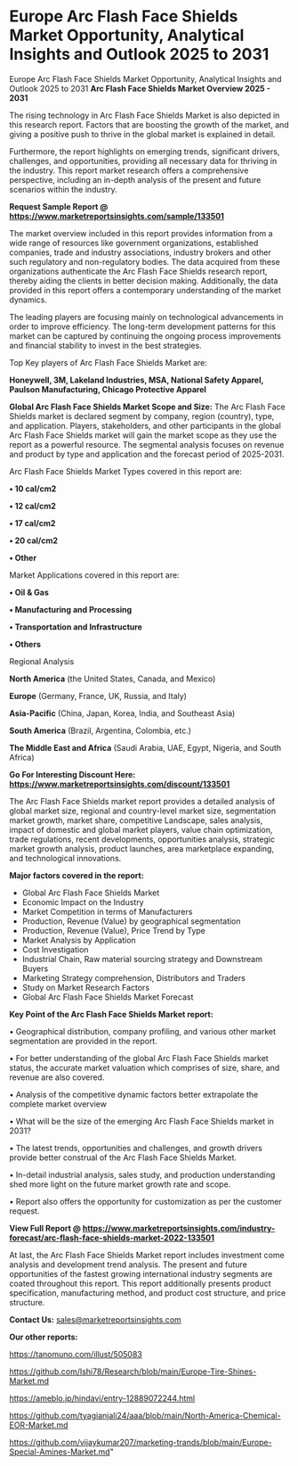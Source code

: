 # Europe Arc Flash Face Shields Market Opportunity, Analytical Insights and Outlook 2025 to 2031
Europe Arc Flash Face Shields Market Opportunity, Analytical Insights and Outlook 2025 to 2031
<Strong> Arc Flash Face Shields Market Overview 2025 - 2031</strong>

The rising technology in Arc Flash Face Shields Market is also depicted in this research report. Factors that are boosting the growth of the market, and giving a positive push to thrive in the global market is explained in detail.

Furthermore, the report highlights on emerging trends, significant drivers, challenges, and opportunities, providing all necessary data for thriving in the industry. This report market research offers a comprehensive perspective, including an in-depth analysis of the present and future scenarios within the industry.

<strong>Request Sample Report @ <a href=https://www.marketreportsinsights.com/sample/133501>https://www.marketreportsinsights.com/sample/133501</a></strong>

The market overview included in this report provides information from a wide range of resources like government organizations, established companies, trade and industry associations, industry brokers and other such regulatory and non-regulatory bodies. The data acquired from these organizations authenticate the Arc Flash Face Shields research report, thereby aiding the clients in better decision making. Additionally, the data provided in this report offers a contemporary understanding of the market dynamics.

The leading players are focusing mainly on technological advancements in order to improve efficiency. The long-term development patterns for this market can be captured by continuing the ongoing process improvements and financial stability to invest in the best strategies.

Top Key players of Arc Flash Face Shields Market are:

<strong>Honeywell, 3M, Lakeland Industries, MSA, National Safety Apparel, Paulson Manufacturing, Chicago Protective Apparel</strong>

<strong><b>Global Arc Flash Face Shields Market Scope and Size:</b></strong>
The Arc Flash Face Shields market is declared segment by company, region (country), type, and application. Players, stakeholders, and other participants in the global Arc Flash Face Shields market will gain the market scope as they use the report as a powerful resource. The segmental analysis focuses on revenue and product by type and application and the forecast period of 2025-2031.

Arc Flash Face Shields Market Types covered in this report are:

<strong>• 10 cal/cm2

• 12 cal/cm2

• 17 cal/cm2

• 20 cal/cm2

• Other</strong>

Market Applications covered in this report are:

<strong>• Oil & Gas

• Manufacturing and Processing

• Transportation and Infrastructure

• Others</strong> 

Regional Analysis

<strong>North America</strong> (the United States, Canada, and Mexico)

<strong>Europe</strong> (Germany, France, UK, Russia, and Italy)

<strong>Asia-Pacific</strong> (China, Japan, Korea, India, and Southeast Asia)

<strong>South America</strong> (Brazil, Argentina, Colombia, etc.)

<strong>The Middle East and Africa</strong> (Saudi Arabia, UAE, Egypt, Nigeria, and South Africa)

<strong>Go For Interesting Discount Here: <a href=https://www.marketreportsinsights.com/discount/133501>https://www.marketreportsinsights.com/discount/133501</a></strong>

The Arc Flash Face Shields market report provides a detailed analysis of global market size, regional and country-level market size, segmentation market growth, market share, competitive Landscape, sales analysis, impact of domestic and global market players, value chain optimization, trade regulations, recent developments, opportunities analysis, strategic market growth analysis, product launches, area marketplace expanding, and technological innovations.

<strong><b>Major factors covered in the report:</b></strong>
<ul>
  <li>Global Arc Flash Face Shields Market </li>
  <li>Economic Impact on the Industry</li>
  <li>Market Competition in terms of Manufacturers</li>
  <li>Production, Revenue (Value) by geographical segmentation</li>
  <li>Production, Revenue (Value), Price Trend by Type</li>
  <li>Market Analysis by Application</li>
  <li>Cost Investigation</li>
  <li>Industrial Chain, Raw material sourcing strategy and Downstream Buyers</li>
  <li>Marketing Strategy comprehension, Distributors and Traders</li>
  <li>Study on Market Research Factors</li>
  <li>Global Arc Flash Face Shields Market Forecast</li>
</ul>

<strong><b>Key Point of the Arc Flash Face Shields Market report:</b></strong>

• Geographical distribution, company profiling, and various other market segmentation are provided in the report.

• For better understanding of the global Arc Flash Face Shields market status, the accurate market valuation which comprises of size, share, and revenue are also covered.

• Analysis of the competitive dynamic factors better extrapolate the complete market overview

• What will be the size of the emerging Arc Flash Face Shields market in 2031?

• The latest trends, opportunities and challenges, and growth drivers provide better construal of the Arc Flash Face Shields Market.

• In-detail industrial analysis, sales study, and production understanding shed more light on the future market growth rate and scope.

• Report also offers the opportunity for customization as per the customer request.

<strong><b>View Full Report @ <a href=https://www.marketreportsinsights.com/industry-forecast/arc-flash-face-shields-market-2022-133501>https://www.marketreportsinsights.com/industry-forecast/arc-flash-face-shields-market-2022-133501</a></b></strong>


At last, the Arc Flash Face Shields Market report includes investment come analysis and development trend analysis. The present and future opportunities of the fastest growing international industry segments are coated throughout this report. This report additionally presents product specification, manufacturing method, and product cost structure, and price structure.

<strong>Contact Us:</strong>
sales@marketreportsinsights.com

<strong>Our other reports:</strong>

<a href=https://tanomuno.com/illust/505083>https://tanomuno.com/illust/505083</a>

<a href=https://github.com/Ishi78/Research/blob/main/Europe-Tire-Shines-Market.md>https://github.com/Ishi78/Research/blob/main/Europe-Tire-Shines-Market.md</a>

<a href=https://ameblo.jp/hindavi/entry-12889072244.html>https://ameblo.jp/hindavi/entry-12889072244.html</a>

<a href=https://github.com/tyagianjali24/aaa/blob/main/North-America-Chemical-EOR-Market.md>https://github.com/tyagianjali24/aaa/blob/main/North-America-Chemical-EOR-Market.md</a>

<a href=https://github.com/vijaykumar207/marketing-trands/blob/main/Europe-Special-Amines-Market.md>https://github.com/vijaykumar207/marketing-trands/blob/main/Europe-Special-Amines-Market.md</a>"
